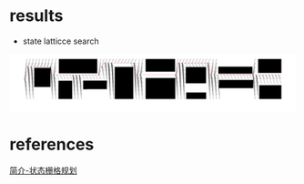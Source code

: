 # results  
* state latticce search  
<div  align="center">    
	<img src="./result.png"  alt="result" align=center />  
 </div>
   
   
# references  
[简介-状态栅格规划](https://zhuanlan.zhihu.com/p/145466792)  


 